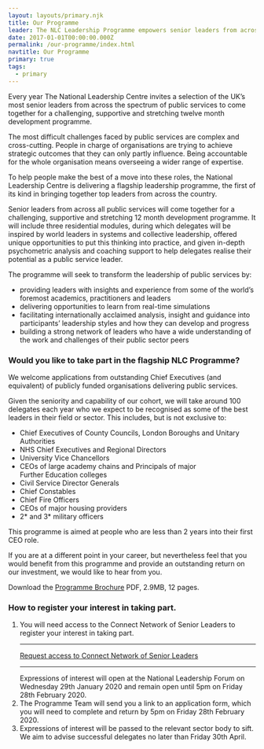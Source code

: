 ```yaml
---
layout: layouts/primary.njk
title: Our Programme
leader: The NLC Leadership Programme empowers senior leaders from across the public sector to work together to realise their potential.
date: 2017-01-01T00:00:00.000Z
permalink: /our-programme/index.html
navtitle: Our Programme
primary: true
tags:
  - primary
---
```


<div class="leader-bar">
	<div class="container container--sm">
		<p class="large-body-text no-margin">Every year The National Leadership Centre invites a selection of the UK&rsquo;s most senior leaders from across the spectrum of public services to come together for a challenging, supportive and stretching twelve month development programme.</p>
	</div>
</div>

<div class="container container--sm dbl-vertical-padding">

The most difficult challenges faced by public services are complex and cross-cutting. People in charge of organisations are trying to achieve strategic outcomes that they can only partly influence. Being accountable for the whole organisation means overseeing a wider range of expertise.

To help people make the best of a move into these roles, the National Leadership Centre is delivering a flagship leadership programme, the first of its kind in bringing together top leaders from across the country.

Senior leaders from across all public services will come together for a challenging, supportive and stretching 12 month development programme. It will include three residential modules, during which delegates will be inspired by world leaders in systems and collective leadership, offered unique opportunities to put this thinking into practice, and given in-depth psychometric analysis and coaching support to help delegates realise their potential as a public service leader.

The programme will seek to transform the leadership of public services by:

- providing leaders with insights and experience from some of the world’s foremost academics, practitioners and leaders
- delivering opportunities to learn from real-time simulations
- facilitating internationally acclaimed analysis, insight and guidance into participants’ leadership styles and how they can develop and progress
- building a strong network of leaders who have a wide understanding of the work and challenges of their public sector peers

### **Would you like to take part in the flagship NLC Programme?**
We welcome applications from outstanding Chief Executives (and equivalent) of publicly funded organisations delivering public services.

Given the seniority and capability of our cohort, we will take around 100 delegates each year who we expect to be recognised as some of the best leaders in their field or sector. This includes, but is not exclusive to:
- Chief Executives of County Councils, London Boroughs and Unitary Authorities
- NHS Chief Executives and Regional Directors
- University Vice Chancellors
- CEOs of large academy chains and Principals of major Further Education colleges
- Civil Service Director Generals
- Chief Constables
- Chief Fire Officers
- CEOs of major housing providers
- 2* and 3* military officers

This programme is aimed at people who are less than 2 years into their first CEO role. 

If you are at a different point in your career, but nevertheless feel that you would benefit from this programme and provide an outstanding return on our investment, we would like to hear from you.

Download the [Programme Brochure](../static/nlc-programme-brochure.pdf) PDF, 2.9MB, 12 pages.

### **How to register your interest in taking part.**
1. You will need access to the Connect Network of Senior Leaders to register your interest in taking part.<hr>[Request access to Connect Network of Senior Leaders](https://connect.nationalleadership.gov.uk/)<hr>Expressions of interest will open at the National Leadership Forum on Wednesday 29th January 2020 and remain open until 5pm on Friday 28th February 2020.
2. The Programme Team will send you a link to an application form, which you will need to complete and return by 5pm on Friday 28th February 2020. 
3. Expressions of interest will be passed to the relevant sector body to sift. We aim to advise successful delegates no later than Friday 30th April.

</div>